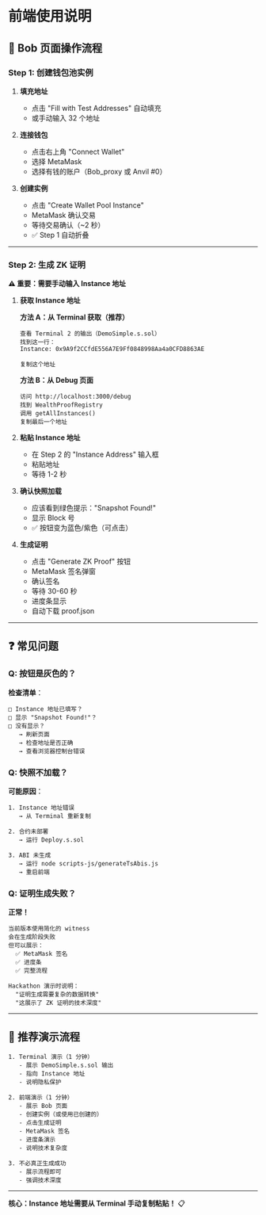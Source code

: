 # 前端使用说明

## 🎯 Bob 页面操作流程

### Step 1: 创建钱包池实例

1. **填充地址**
   - 点击 "Fill with Test Addresses" 自动填充
   - 或手动输入 32 个地址

2. **连接钱包**
   - 点击右上角 "Connect Wallet"
   - 选择 MetaMask
   - 选择有钱的账户（Bob_proxy 或 Anvil #0）

3. **创建实例**
   - 点击 "Create Wallet Pool Instance"
   - MetaMask 确认交易
   - 等待交易确认（~2 秒）
   - ✅ Step 1 自动折叠

---

### Step 2: 生成 ZK 证明

**⚠️ 重要：需要手动输入 Instance 地址**

1. **获取 Instance 地址**
   
   **方法 A：从 Terminal 获取（推荐）**
   ```
   查看 Terminal 2 的输出（DemoSimple.s.sol）
   找到这一行：
   Instance: 0x9A9f2CCfdE556A7E9Ff0848998Aa4a0CFD8863AE
   
   复制这个地址
   ```
   
   **方法 B：从 Debug 页面**
   ```
   访问 http://localhost:3000/debug
   找到 WealthProofRegistry
   调用 getAllInstances()
   复制最后一个地址
   ```

2. **粘贴 Instance 地址**
   - 在 Step 2 的 "Instance Address" 输入框
   - 粘贴地址
   - 等待 1-2 秒

3. **确认快照加载**
   - 应该看到绿色提示："Snapshot Found!"
   - 显示 Block 号
   - ✅ 按钮变为蓝色/紫色（可点击）

4. **生成证明**
   - 点击 "Generate ZK Proof" 按钮
   - MetaMask 签名弹窗
   - 确认签名
   - 等待 30-60 秒
   - 进度条显示
   - 自动下载 proof.json

---

## ❓ 常见问题

### Q: 按钮是灰色的？

**检查清单**：
```
□ Instance 地址已填写？
□ 显示 "Snapshot Found!"？
□ 没有显示？
   → 刷新页面
   → 检查地址是否正确
   → 查看浏览器控制台错误
```

### Q: 快照不加载？

**可能原因**：
```
1. Instance 地址错误
   → 从 Terminal 重新复制

2. 合约未部署
   → 运行 Deploy.s.sol

3. ABI 未生成
   → 运行 node scripts-js/generateTsAbis.js
   → 重启前端
```

### Q: 证明生成失败？

**正常！**
```
当前版本使用简化的 witness
会在生成阶段失败
但可以展示：
  ✅ MetaMask 签名
  ✅ 进度条
  ✅ 完整流程

Hackathon 演示时说明：
  "证明生成需要复杂的数据转换"
  "这展示了 ZK 证明的技术深度"
```

---

## 🎯 推荐演示流程

```
1. Terminal 演示（1 分钟）
   - 展示 DemoSimple.s.sol 输出
   - 指向 Instance 地址
   - 说明隐私保护

2. 前端演示（1 分钟）
   - 展示 Bob 页面
   - 创建实例（或使用已创建的）
   - 点击生成证明
   - MetaMask 签名
   - 进度条演示
   - 说明技术复杂度

3. 不必真正生成成功
   - 展示流程即可
   - 强调技术深度
```

---

**核心：Instance 地址需要从 Terminal 手动复制粘贴！** 📋


